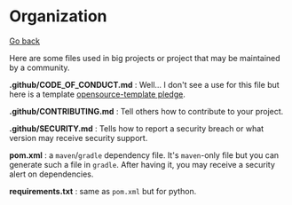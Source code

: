# Organization

[Go back](../index.md#advanced-github-concepts)

Here are some files used in big projects
or project that may be maintained by
a community.

**.github/CODE_OF_CONDUCT.md** :
Well... I don't see a use for this file
but here is a template 
[opensource-template pledge](https://github.com/EmbarkStudios/opensource-template/blob/main/CODE_OF_CONDUCT.md).

**.github/CONTRIBUTING.md** :
Tell others how to contribute to your project.

**.github/SECURITY.md** :
Tells how to report a security breach or what version
may receive security support.

**pom.xml** : a `maven`/`gradle` dependency file. 
It's ``maven``-only file but you can generate such
a file in ``gradle``. After having it, you may
receive a security alert on dependencies.

**requirements.txt** : same as ``pom.xml`` but
for python.